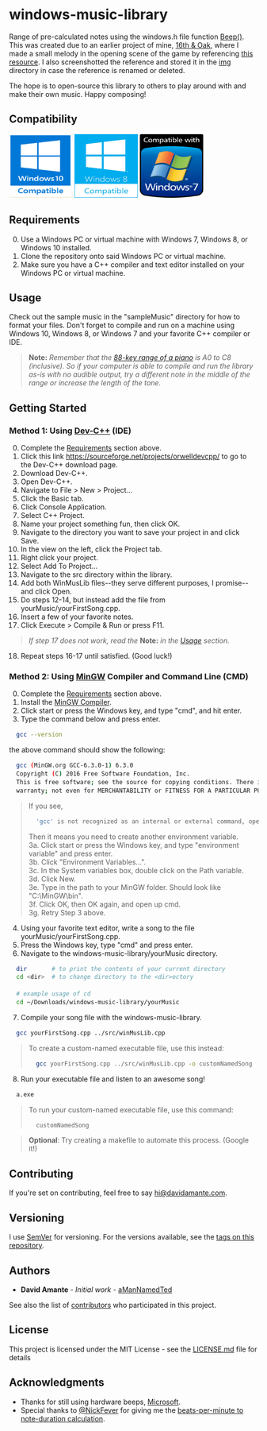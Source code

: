 # windows-music-library

Range of pre-calculated notes using the windows.h file function
[Beep()](https://msdn.microsoft.com/en-us/library/windows/desktop/ms679277(v=vs.85).aspx).
This was created due to an earlier project of mine, [16th &
Oak](https://github.com/aManNamedTed/16th-Oak), where I made a small melody in
the opening scene of the game by referencing [this resource](https://pages.mtu.edu/~suits/notefreqs.html). I also screenshotted the reference and stored it in the [img](img) directory in case the reference is renamed or deleted. 

The hope is to open-source this library to others to play around with and make their own music. Happy composing!

## Compatibility

<p float="left" text-align="center">
  <img class="compat_img" width="128" height="128" src="img/win_10_compat_icon.png"/>
  <img class="compat_img" width="128" height="128" src="img/win_8_compat_icon.png"/>
  <img class="compat_img" width="128" height="128" src="img/win_7_compat_icon.png"/>
</p>

## Requirements

0. Use a Windows PC or virtual machine with Windows 7, Windows 8, or Windows 10 installed.
1. Clone the repository onto said Windows PC or virtual machine.
2. Make sure you have a C++ compiler and text editor installed on your Windows PC or virtual machine.

## Usage

Check out the sample music in the "sampleMusic" directory for how to format your files.
Don't forget to compile and run on a machine using Windows 10, Windows 8, or Windows 7 and your favorite C++ compiler or IDE.

> <b>Note:</b> 
> <i>
>   Remember that the [88-key range of a piano](img/piano_organ_range.jpg) is A0 to C8 (inclusive). So if your computer is 
>   able to compile and run the library as-is with no audible output, try a different note in the middle of the range or 
>   increase the length of the tone.
> </i> 

## Getting Started
### Method 1: Using [Dev-C++](https://sourceforge.net/projects/orwelldevcpp/) (IDE)

0. Complete the [Requirements](#requirements) section above.
1. Click this link https://sourceforge.net/projects/orwelldevcpp/ to go to the Dev-C++ download page.
2. Download Dev-C++.
3. Open Dev-C++.
4. Navigate to File > New > Project...
5. Click the Basic tab.
6. Click Console Application.
7. Select C++ Project.
8. Name your project something fun, then click OK.
9. Navigate to the directory you want to save your project in and click Save.
10. In the view on the left, click the Project tab.
11. Right click your project.
12. Select Add To Project...
13. Navigate to the src directory within the library.
14. Add both WinMusLib files--they serve different purposes, I promise-- and click Open.
15. Do steps 12-14, but instead add the file from yourMusic/yourFirstSong.cpp.
16. Insert a few of your favorite notes.
17. Click Execute > Compile & Run or press F11. 
> <i>If step 17 does not work, read the</i> <b>Note:</b> <i>in the [Usage](#usage) section.</i>
18. Repeat steps 16-17 until satisfied. (Good luck!)

### Method 2: Using [MinGW](https://sourceforge.net/projects/mingw/files/OldFiles/) Compiler and Command Line (CMD)

0. Complete the [Requirements](#requirements) section above.
1. Install the [MinGW Compiler](https://sourceforge.net/projects/mingw/files/OldFiles/).
2. Click start or press the Windows key, and type "cmd", and hit enter.
3. Type the command below and press enter.
```bash
  gcc --version
```
the above command should show the following:
```bash
  gcc (MinGW.org GCC-6.3.0-1) 6.3.0
  Copyright (C) 2016 Free Software Foundation, Inc.
  This is free software; see the source for copying conditions. There is NO
  warranty; not even for MERCHANTABILITY or FITNESS FOR A PARTICULAR PURPOSE.
```
> If you see,
> ```bash
>   'gcc' is not recognized as an internal or external command, operable program or batch file.
> ```
> Then it means you need to create another environment variable. <br/>
> 3a. Click start or press the Windows key, and type "environment variable" and press enter. <br/>
> 3b. Click "Environment Variables...". <br/>
> 3c. In the System variables box, double click on the Path variable. <br/>
> 3d. Click New. <br/>
> 3e. Type in the path to your MinGW folder. Should look like "C:\MinGW\bin". <br/>
> 3f. Click OK, then OK again, and open up cmd. <br/>
> 3g. Retry Step 3 above.
4. Using your favorite text editor, write a song to the file yourMusic/yourFirstSong.cpp.
5. Press the Windows key, type "cmd" and press enter.
6. Navigate to the windows-music-library/yourMusic directory.
```bash
  dir       # to print the contents of your current directory  
  cd <dir>  # to change directory to the <dir>ectory
  
  # example usage of cd
  cd ~/Downloads/windows-music-library/yourMusic
```
7. Compile your song file with the windows-music-library.
```bash
  gcc yourFirstSong.cpp ../src/winMusLib.cpp
```
> To create a custom-named executable file, use this instead:
> ```bash
>   gcc yourFirstSong.cpp ../src/winMusLib.cpp -o customNamedSong
> ```

8. Run your executable file and listen to an awesome song!
```bash
  a.exe
```

> To run your custom-named executable file, use this command:
> ```bash
>   customNamedSong
> ```

> <b>Optional</b>: Try creating a makefile to automate this process. (Google it!)

## Contributing

If you're set on contributing, feel free to say hi@davidamante.com.

## Versioning

I use [SemVer](http://semver.org/) for versioning. For the versions available, see the [tags on this repository](https://github.com/aManNamedTed/windows-music-library/tags). 

## Authors

* **David Amante** - *Initial work* - [aManNamedTed](https://github.com/aManNamedTed)

See also the list of [contributors](https://github.com/your/project/contributors) who participated in this project.

## License

This project is licensed under the MIT License - see the [LICENSE.md](LICENSE.md) file for details

## Acknowledgments

* Thanks for still using hardware beeps, [Microsoft](https://github.com/Microsoft).
* Special thanks to [@NickFever](https://twitter.com/NickFever?lang=en) for giving me the [beats-per-minute to note-duration calculation](http://nickfever.com/music/blog/2014/bpm-to-ms).
